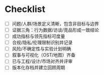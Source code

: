 # Checklist

- [ ] 问题/人群/场景定义清晰，包含非目标与边界
- [ ] 证据三角：行为数据/访谈/竞品形成一致结论
- [ ] 成功指标与领先指标可度量
- [ ] 合规/隐私/伦理限制识别并记录
- [ ] 风险/不确定性与实验计划明确
- [ ] 叙事与可视化（OST/地图）齐备
- [ ] 已与工程/设计/市场对齐并评审
- [ ] 版本化存档并建立回顾周期
